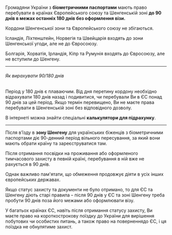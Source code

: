 

Громадяни України з **біометричними паспортами** мають право перебувати в країнах Європейського союзу та Шенгенській зоні **до 90 днів в межах останніх 180 днів без оформлення візи.**

<section type="warning" title="Зверніть увагу">

Кордони Шенгенської зони та Європейського союзу не збігаються. 

Ісландія, Ліхтенштейн, Норвегія та Швейцарія входять до зони Шенгенської угоди, але не до Євросоюзу. 

Болгарія, Хорватія, Ірландія, Кіпр та Румунія входять до Євросоюзу, але не вступили до Шенгену. 

</section>

***

###### Як вирахувати 90/180 днів

Період у 180 днів є плаваючим.
Від дня перетину кордону необхідно відрахувати 180 днів назад і подивитися, чи перебували Ви в ЄС понад 90 днів за цей період. 
Якщо термін перевищено, Ви не маєте права перебувати в Шенгенській зоні без відповідного дозволу.

В інтернеті можна знайти спеціальні **калькулятори для підрахунку**.



***


Після в’їзду в **зону Шенгену** для українських біженців з біометричними паспортами діє 90-денний період вільного пересування, за який вони мають обрати країну та зареєструватися там. 

<section type="warning" title="Зверніть увагу">
Після отримання посвідки на проживання або оформленого тимчасового захисту в певній країні, перебування в ній вже не рахується в 90 днів. 

Однак важливо пам'ятати, що обмеження продовжує діяти в усіх інших європейських державах. 
</section>

Якщо статус захисту та документи не було отримано, то для ЄС та Шенгену діють старі правила – після 90 днів у ЄС та зоні Шенгену треба пробути 90 днів поза його межами або оформлювати візу.






<section type="tip">
У багатьох країнах ЄС, навіть після отримання статусу захисту, Ви маєте право на короткострокову поїздку до України для вирішення побутових чи особистих питань, а також право на поверненнядо ЄС, і ця поїздка не обнулятиме захист.
</section>

